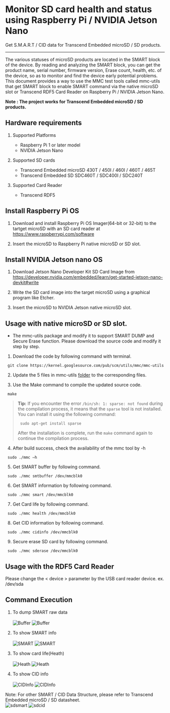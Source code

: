 
# Monitor SD card health and status using Raspberry Pi / NVIDIA Jetson Nano
Get S.M.A.R.T / CID data for Transcend Embedded microSD / SD products. 

-------------------------
The various statuses of microSD products are located in the SMART block of the device. 
By reading and analyzing the SMART block, you can get the product name, serial number, firmware version, Erase count, health, etc. of the device, so as to monitor and find the 
device early potential problems. This document provides a way to use the MMC test tools called mmc-utils that get SMART block to enable SMART command via the native microSD slot or Transcend RDF5 Card Reader on Raspberry Pi / NVIDIA Jetson Nano. 

**Note : The project works for Transcend Embedded microSD / SD products.**

Hardware requirements
-------------------------
1. Supported Platforms
   - Raspberry Pi 1 or later model
   - NVIDIA Jetson Nano

2. Supported SD cards
   - Transcend Embedded microSD 430T / 450I / 460I / 460T / 465T 
   - Transcend Embedded SD SDC460T / SDC400I / SDC240T

3. Supported Card Reader
   - Transcend RDF5

Install Raspberry Pi OS
-------------------------
1. Download and install Raspberry Pi OS Imager(64-bit or 32-bit) to the tartget microSD with an SD card reader at https://www.raspberrypi.com/software

2. Insert the microSD to Raspberry Pi native microSD or SD slot.

Install NVIDIA Jetson nano OS
-------------------------
1. Download Jetson Nano Developer Kit SD Card Image from https://developer.nvidia.com/embedded/learn/get-started-jetson-nano-devkit#write

2. Write the SD card image into the target microSD using a graphical program like Etcher.

3. Insert the microSD to NVIDIA Jetson native microSD slot.


Usage with native microSD or SD slot.
-------------------------

- The mmc-utils package and modify it to support SMART DUMP and Secure Erase function. Please download the source code and modify it step by step.

1. Download the code by following command with terminal.
   
```
 git clone https://kernel.googlesource.com/pub/scm/utils/mmc/mmc-utils
```

2. Update the 5 files in mmc-utils [folder](https://github.com/transcend-information/RaspberryPi-SDcard-SMARTQuery/tree/main/mmc-utils) to the corresponding files.

3. Use the Make command to compile the updated source code.

```
 make
```
>  **Tip:** If you encounter the error `/bin/sh: 1: sparse: not found` during the compilation process, it means that the `sparse` tool is not installed. You can install it using the following command:
>  ```
>   sudo apt-get install sparse
>  ```
>  After the installation is complete, run the `make` command again to continue the compilation process.

4. After build success, check the availability of the mmc tool by -h

```
 sudo ./mmc –h
``` 
5. Get SMART buffer by following command.

```
 sudo ./mmc smtbuffer /dev/mmcblk0
```
 
6. Get SMART information by following command.

```
 sudo ./mmc smart /dev/mmcblk0
```

7. Get Card life by following command.
   
```
 sudo ./mmc health /dev/mmcblk0
```
 
8. Get CID information by following command.
   
```
 sudo ./mmc cidinfo /dev/mmcblk0
```
9. Secure erase SD card by following command.
   
```
 sudo ./mmc sderase /dev/mmcblk0
```
Usage with the RDF5 Card Reader
-------------------------
Please change the < device > parameter by the USB card reader device. ex. /dev/sda

Command Execution
-------------------------
1. To dump SMART raw data</br></br>
![Buffer](smtbuffer.png)
![Buffer](smtbuffer_rdf5.png)

3. To show SMART info</br></br>
![SMART](smart.png)
![SMART](smart_rdf5.png)

4. To show card life(Heath)</br></br>
![Heath](health.png)
![Heath](health_rdf5.png)

5. To show CID info</br></br>
![CIDInfo](cidinfo.png)
![CIDInfo](cid_rdf5.png)

Note: For other SMART / CID Data Structure, please refer to Transcend Embedded microSD / SD datasheet.</br>
![sdsmart](sdsmart.PNG)
![sdcid](sdcid.PNG)
